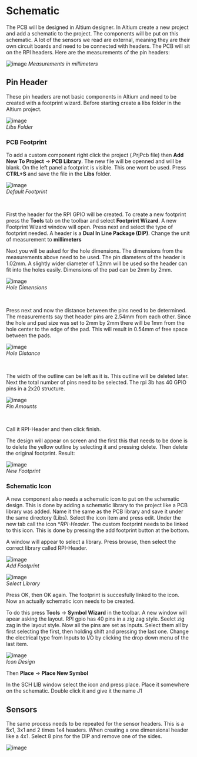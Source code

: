 # Schematic

The PCB will be designed in Altium designer. In Altium create a new project and add a schematic to the project. The components will be put on this schematic. 
A lot of the sensors we read are external, meaning they are their own circuit boards and need to be connected with headers. The PCB will sit on the RPI headers. 
Here are the measurements of the pin headers:

![image](https://user-images.githubusercontent.com/79916416/202998758-d3084e8b-d7c6-4c54-bdb8-5ecac14820c2.png)
*Measurements in millimeters*

## Pin Header
These pin headers are not basic components in Altium and need to be created with a footprint wizard. Before starting create a libs folder in the Altium project.

![image](https://user-images.githubusercontent.com/79916416/203011348-39ad64b4-d7a6-49b4-8055-d19d05f3969c.png) <br>
*Libs Folder*

### PCB Footprint
To add a custom component right click the project (.PrjPcb file) 
then **Add New To Project** -> **PCB Library**. The new file will be openned and will be blank. On the left panel a footprint is visible. This one wont be used. Press **CTRL+S** and save the file in the **Libs** folder.

![image](https://user-images.githubusercontent.com/79916416/203002904-d9896105-0451-43e5-a2c0-8b8fc58ac5e1.png)<br>
*Default Footprint*

<br>

First the header for the RPI GPIO will be created. To create a new footprint press the **Tools** tab on the toolbar and select **Footprint Wizard**. A new Footprint Wizard window will open. Press next and select the type of footprint needed. A header is a **Dual In Line Package (DIP)**. Change the unit of measurement to **millimeters**

Next you will be asked for the hole dimensions. The dimensions from the measurements above need to be used. The pin diameters of the header is 1.02mm. A slightly wider diameter of 1.2mm will be used so the header can fit into the holes easily. Dimensions of the pad can be 2mm by 2mm. 

![image](https://user-images.githubusercontent.com/79916416/203004519-79197a7c-7328-4fd7-88fb-83ae4afd7dea.png)<br>
*Hole Dimensions*

<br>

Press next and now the distance between the pins need to be determined. The measurements say thet header pins are 2.54mm from each other. Since the hole and pad size was set to 2mm by 2mm there will be 1mm from the hole center to the edge of the pad. This will result in 0.54mm of free space between the pads.

![image](https://user-images.githubusercontent.com/79916416/203005567-be6d6c0e-9fd1-41f0-a70d-dfce81c54a9a.png)<br>
*Hole Distance*

<br>

The width of the outline can be left as it is. This outline will be deleted later.
Next the total number of pins need to be selected. The rpi 3b has 40 GPIO pins in a 2x20 structure.

![image](https://user-images.githubusercontent.com/79916416/203006647-39148ce0-5d94-446c-ab24-4f9a7425cf27.png)<br>
*Pin Amounts*

<br>

Call it RPI-Header and then click finish.

The design will appear on screen and the first this that needs to be done is to delete the yellow outline by selecting it and pressing delete. Then delete the original footprint. Result:

![image](https://user-images.githubusercontent.com/79916416/203009007-dee7c6fc-b8a5-4c7e-95c8-b6f7dbe375cb.png)<br>
*New Footprint*


### Schematic Icon

A new component also needs a schematic icon to put on the schematic design. This is done by adding a schematic library to the project like a PCB library was added. 
Name it the same as the PCB library and save it under the same directory (Libs). Select the icon item and press edit. Under the new tab call the icon **RPI-Header*. The custom footprint needs to be linked to this icon. This is done by pressing the add footprint button at the bottom.

A window will appear to select a library. Press browse, then select the correct library called RPI-Header.

![image](https://user-images.githubusercontent.com/79916416/203012484-e9745785-24ee-41a2-b47b-2d1a3ec10b99.png)<br>
*Add Footprint*

![image](https://user-images.githubusercontent.com/79916416/203012608-88bfb36e-c8a9-40d7-85ad-568a3ff39835.png)<br>
*Select Library*

Press OK, then OK again. The footprint is succesfully linked to the icon. Now an actually schematic icon needs to be created.

To do this press **Tools** -> **Symbol Wizard** in the toolbar. A new window will apear asking the layout. RPI gpio has 40 pins in a zig zag style. Seelct zig zag in the layout style. Now all the pins are set as inputs. Select them all by first selecting the first, then holding shift and pressing the last one. Change the electrical type from Inputs to I/O by clicking the drop down menu of the last item.

![image](https://user-images.githubusercontent.com/79916416/203013946-f334472f-2497-433b-b3b7-cb5844734830.png)<br>
*Icon Design*

Then **Place** -> **Place New Symbol**

In the SCH LIB window select the icon and press place. Place it somewhere on the schematic. Double click it and give it the name J1

## Sensors

The same process needs to be repeated for the sensor headers. This is a 5x1, 3x1 and 2 times 1x4 headers. When creating a one dimensional header like a 4x1. Select 8 pins for the DIP and remove one of the sides.

![image](https://user-images.githubusercontent.com/79916416/203020430-e598ac47-6891-48d0-930e-a5f1950e097c.png)

